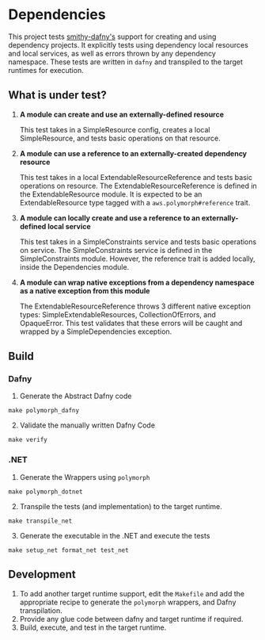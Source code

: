 # Dependencies

This project tests [smithy-dafny's](../../codegen/smithy-dafny-codegen-cli) support 
for creating and using dependency projects.
It explicitly tests using dependency local resources and local services,
as well as errors thrown by any dependency namespace.
These tests are written in `dafny` and transpiled to the target runtimes for execution.

## What is under test?

1. **A module can create and use an externally-defined resource** 
   
   This test takes in a SimpleResource config, creates a local SimpleResource, and tests basic operations on that resource.
2. **A module can use a reference to an externally-created dependency resource**

   This test takes in a local ExtendableResourceReference and tests basic operations on resource.
   The ExtendableResourceReference is defined in the ExtendableResource module.
   It is expected to be an ExtendableResource type tagged with a `aws.polymorph#reference` trait.
3. **A module can locally create and use
     a reference to an externally-defined local service**

   This test takes in a SimpleConstraints service and tests basic operations on service.
   The SimpleConstraints service is defined in the SimpleConstraints module.
   However, the reference trait is added locally, inside the Dependencies module.
4. **A module can wrap native exceptions from a dependency namespace
   as a native exception from this module**

   The ExtendableResourceReference throws 3 different native exception types: SimpleExtendableResources, CollectionOfErrors, and OpaqueError.
   This test validates that these errors will be caught and wrapped by a SimpleDependencies exception.

## Build
### Dafny
1. Generate the Abstract Dafny code
```
make polymorph_dafny
```

2. Validate the manually written Dafny Code
```
make verify
```

### .NET
1. Generate the Wrappers using `polymorph`
```
make polymorph_dotnet
```

2. Transpile the tests (and implementation) to the target runtime.
```
make transpile_net
```

3. Generate the executable in the .NET and execute the tests
```
make setup_net format_net test_net
```

## Development
1. To add another target runtime support,
   edit the `Makefile` and add the appropriate recipe to 
   generate the `polymorph` wrappers, and Dafny transpilation.
2. Provide any glue code between dafny and target runtime if required.
3. Build, execute, and test in the target runtime.
